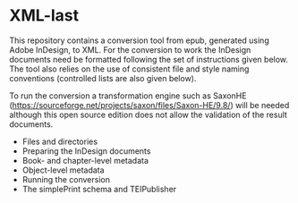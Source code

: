 # XML-last

This repository contains a conversion tool from epub, generated using Adobe InDesign, to XML. For the conversion to work the InDesign documents need be formatted  following the set of instructions given below. The tool also relies on the use of consistent file and style naming conventions (controlled lists are also given below).

To run the conversion a transformation engine such as SaxonHE (https://sourceforge.net/projects/saxon/files/Saxon-HE/9.8/) will be needed although this open source edition does not allow the validation of the result documents.

* Files and directories
* Preparing the InDesign documents
* Book- and chapter-level metadata
* Object-level metadata
* Running the conversion
* The simplePrint schema and TEIPublisher
